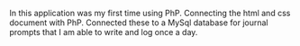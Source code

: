In this application was my first time using PhP. Connecting the html and css document with PhP. Connected these to a MySql database for journal prompts that I am able to write and log once a day.
